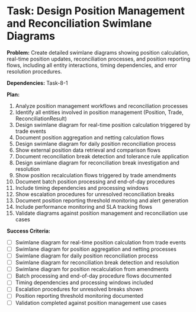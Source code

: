 # Task: Design Position Management and Reconciliation Swimlane Diagrams

**Problem:** Create detailed swimlane diagrams showing position calculation, real-time position updates, reconciliation processes, and position reporting flows, including all entity interactions, timing dependencies, and error resolution procedures.

**Dependencies:** Task-8-1

**Plan:**
1. Analyze position management workflows and reconciliation processes
2. Identify all entities involved in position management (Position, Trade, ReconciliationResult)
3. Design swimlane diagram for real-time position calculation triggered by trade events
4. Document position aggregation and netting calculation flows
5. Design swimlane diagram for daily position reconciliation process
6. Show external position data retrieval and comparison flows
7. Document reconciliation break detection and tolerance rule application
8. Design swimlane diagram for reconciliation break investigation and resolution
9. Show position recalculation flows triggered by trade amendments
10. Document batch position processing and end-of-day procedures
11. Include timing dependencies and processing windows
12. Show escalation procedures for unresolved reconciliation breaks
13. Document position reporting threshold monitoring and alert generation
14. Include performance monitoring and SLA tracking flows
15. Validate diagrams against position management and reconciliation use cases

**Success Criteria:**
- [ ] Swimlane diagram for real-time position calculation from trade events
- [ ] Swimlane diagram for position aggregation and netting processes
- [ ] Swimlane diagram for daily position reconciliation process
- [ ] Swimlane diagram for reconciliation break detection and resolution
- [ ] Swimlane diagram for position recalculation from amendments
- [ ] Batch processing and end-of-day procedure flows documented
- [ ] Timing dependencies and processing windows included
- [ ] Escalation procedures for unresolved breaks shown
- [ ] Position reporting threshold monitoring documented
- [ ] Validation completed against position management use cases
